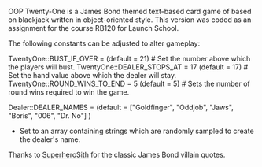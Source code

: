 OOP Twenty-One is a James Bond themed text-based card game of based on blackjack written in object-oriented style. 
This version was coded as an assignment for the course RB120 for Launch School.

The following constants can be adjusted to alter gameplay:

TwentyOne::BUST_IF_OVER = (default = 21) # Set the number above which the players will bust.
TwentyOne::DEALER_STOPS_AT = 17 (default = 17) # Set the hand value above which the dealer will stay.
TwentyOne::ROUND_WINS_TO_END = 5 (default = 5) # Sets the number of round wins required to win the game.

Dealer::DEALER_NAMES = (default = ["Goldfinger", "Oddjob", "Jaws", "Boris", "006", "Dr. No"] )
  - Set to an array containing strings which are randomly sampled to create the dealer's name.
  
Thanks to [SuperheroSith](https://www.mi6community.com/discussion/4505/classic-bond-villain-quotes) for the classic James Bond villain quotes.
